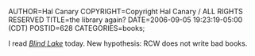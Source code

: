 AUTHOR=Hal Canary
COPYRIGHT=Copyright Hal Canary / ALL RIGHTS RESERVED
TITLE=the library again?
DATE=2006-09-05 19:23:19-05:00 (CDT)
POSTID=628
CATEGORIES=books;

I read [_Blind Lake_](http://search.barnesandnoble.com/booksearch/isbninquiry.asp?ISBN=0765341603) today. New hypothesis: RCW does not write bad books.
